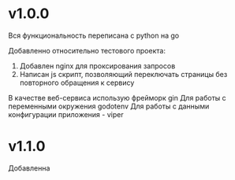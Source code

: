 # v1.0.0
Вся функциональность переписана с python на go

Добавленно относительно тестового проекта:
1) Добавлен nginx для проксирования запросов
2) Написан js скрипт, позволяющий переключать страницы без повторного обращения к сервису

В качестве веб-сервиса использую фрейморк gin
Для работы с переменными окружения godotenv
Для работы с данными конфигурации приложения -  viper

# v1.1.0
Добавленна 